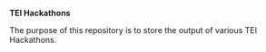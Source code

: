 **TEI Hackathons**

The purpose of this repository is to store the output of various TEI Hackathons.



